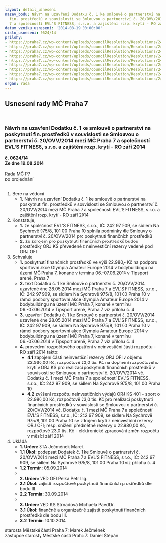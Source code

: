 ```yaml
---
layout: detail_usneseni
nazev_bodu: Návrh na uzavření Dodatku č. 1 ke smlouvě o partnerství na poskytnutí
  fin. prostředků v souvislosti se Smlouvou o partnerství č. 20/OVV/2014 mezi MČ Praha
  7 a společností EVL'S FITNESS, s.r.o. a zajištění rozp. krytí - RO září 2014
datum_vzniku_usneseni: '2014-08-19 00:00:00'
cislo_usneseni: 0624/14
prilohy:
- https://praha7.cz/wp-content/uploads/councilResolution/Resolutions/24757/38-14-zadost_evls_olympia_2014_plneni_dodatek_c1.pdf
- https://praha7.cz/wp-content/uploads/councilResolution/Resolutions/24757/38-14-evls_olympia_2014_vyuctovani_plneni_dodatek_c1.pdf
- https://praha7.cz/wp-content/uploads/councilResolution/Resolutions/24757/38-14-fotodokumentace_reklamn%c3%adho_pln%c4%9bn%c3%ad_olympia2014_praha7.pdf
- https://praha7.cz/wp-content/uploads/councilResolution/Resolutions/24757/38-14-dodatek_c1_evls_olympia_2014.doc
- https://praha7.cz/wp-content/uploads/councilResolution/Resolutions/24757/38-14-parnerstvi_evls_20_ovv_2014.pdf
- https://praha7.cz/wp-content/uploads/councilResolution/Resolutions/24757/38-14-or_evls_fitness_2014_dodatek_c1_olympia.pdf
- https://praha7.cz/wp-content/uploads/councilResolution/Resolutions/24757/38-14-dph_evls_fitness_2014_dodatek_c1_olympia.pdf
- https://praha7.cz/wp-content/uploads/councilResolution/Resolutions/24757/38-14-usneseni_r_378_14_evls_olympia_a_evls_2014_20_05_2014.doc
- https://praha7.cz/wp-content/uploads/councilResolution/Resolutions/24757/38-14-usneseni_zmc_073_k_materialu.doc
organ: rada
---
```

<div id="ucUsn_pList" class="usn">
	<span><h2>Usnesení rady MČ Praha 7 </h2>
<br></span><div class="standBody">
<span><h3>Návrh na uzavření Dodatku č. 1 ke smlouvě o partnerství na poskytnutí fin. prostředků v souvislosti se Smlouvou o partnerství č. 20/OVV/2014 mezi MČ Praha 7 a společností EVL'S FITNESS, s.r.o. a zajištění rozp. krytí - RO září 2014</h3></span><div class="center">
		<strong>č. 0624/14</strong><br>
	</div>
<div class="center">
		<strong>Ze dne 19.08.2014</strong><br><br>
	</div>Rada MČ P7<br> po projednání<br><br><ol>
<li>Bere na vědomí<ul><li>
<strong>1.</strong> Návrh na uzavření Dodatku č. 1 ke smlouvě o partnerství na poskytnutí fin. prostředků v souvislosti se Smlouvou o partnerství č. 20/OVV/2014 mezi MČ Praha 7 a společností EVL'S FITNESS, s.r.o. a zajištění rozp. krytí - RO září 2014</li></ul>
</li>
<li>Konstatuje,<ul>
<li>
<strong>1.</strong> že společnost EVL'S FITNESS, s.r.o., IČ: 242 97 909, se sídlem Na Sychrově 975/8, 101 00 Praha 10 splnila podmínky dle Smlouvy o partnerství  č. 20/OVV/2014 pro poskytnutí finančních prostředků</li>
<li>
<strong>2.</strong> že zdrojem pro poskytnutí finančních prostředků budou prostředky ORJ KS převedené z neinvestiční rezervy vedené pod ORJ OFI</li>
</ul>
</li>
<li>Schvaluje<ul>
<li>
<strong>1.</strong> poskytnutí finančních prostředků ve výši 22.980,- Kč na podporu sportovní akce Olympia Amateur Europe 2014 v bodybuildingu na území MČ Praha 7, konané v termínu 06.-07.06.2014 v Tipsport areně, Praha 7</li>
<li>
<strong>2.</strong> text Dodatku č. 1 ke Smlouvě o partnerství č. 20/OVV/2014 uzavřené dne 28.05.2014 mezi MČ Praha 7 a EVL'S FITNESS, s.r.o., IČ: 242 97 909, se sídlem Na Sychrově 975/8, 101 00 Praha 10 v rámci podpory sportovní akce Olympia Amateur Europe 2014 v bodybuildingu na území MČ Praha 7, konané v termínu 06.-07.06.2014 v Tipsport areně, Praha 7 viz příloha č. 4</li>
<li>
<strong>3.</strong> uzavření Dodatku č. 1 ke Smlouvě o partnerství č. 20/OVV/2014 uzavřené dne 28.05.2014 mezi MČ Praha 7 a EVL'S FITNESS, s.r.o., IČ: 242 97 909, se sídlem Na Sychrově 975/8, 101 00 Praha 10 v rámci podpory sportovní akce Olympia Amateur Europe 2014 v bodybuildingu na území MČ Praha 7, konané v termínu 06.-07.06.2014 v Tipsport areně, Praha 7 viz příloha č. 4</li>
<li>
<strong>4.</strong> provedení rozpočtového opatření v neinvestiční části rozpočtu - RO září 2014 takto:<ul>
<li>
<strong>4.1</strong> zapojení části neinvestiční rezervy ORJ OFI v objemu 22.980,00 Kč, rozpočtově 23,0 tis. Kč na doplnění rozpočtového krytí v ORJ KS pro realizaci poskytnutí finančních prostředků v souvislosti se Smlouvou o partnerství č. 20/OVV/2014 vč. Dodatku č. 1 mezi MČ Praha 7 a společností EVL'S FITNESS, s.r.o., IČ: 242 97 909, se sídlem Na Sychrově 975/8, 101 00 Praha 10</li>
<li>
<strong>4.2</strong> zvýšení rozpočtu neinvestičních výdajů ORJ KS 401 - sport o 22.980,00 Kč, rozpočtově 23,0 tis. Kč pro realizaci poskytnutí finančních prostředků v souvislosti se Smlouvou o partnerství č. 20/OVV/2014 vč. Dodatku č. 1 mezi MČ Praha 7 a společností EVL'S FITNESS, s.r.o., IČ: 242 97 909, se sídlem Na Sychrově 975/8, 101 00 Praha 10 se zdrojem krytí z neinvestiční rezervy ORJ OFI; resp. snížení předmětné rezervy o 22.980,00 Kč, rozpočtově 23,0 tis. Kč - elektronické zpracování změn rozpočtu v měsíci září 2014</li>
</ul>
</li>
</ul>
</li>
<li>Ukládá<ul>
<li>
<strong>1. Určen: </strong>STA Ječmének Marek</li>
<li>
<strong>1.1 Úkol: </strong>podepsat Dodatek č. 1 ke Smlouvě o partnerství č. 20/OVV/2014 mezi MČ Praha 7 a EVL'S FITNESS, s.r.o., IČ: 242 97 909, se sídlem Na Sychrově 975/8, 101 00 Praha 10 viz příloha č. 4</li>
<li>
<strong>1.2 Termín: </strong>05.09.2014</li>
<li>
<strong><br>2. Určen: </strong>VED OFI Pelka Petr Ing.</li>
<li>
<strong>2.1 Úkol: </strong>zajistit rozpočtově poskytnutí finančních prostředků dle bodu III.</li>
<li>
<strong>2.2 Termín: </strong>30.09.2014</li>
<li>
<strong><br>3. Určen: </strong>VED KS Strnadová Michaela PaedDr.</li>
<li>
<strong>3.1 Úkol: </strong>finančně a organizačně zajistit poskytnutí finančních prostředků dle bodu III.</li>
<li>
<strong>3.2 Termín: </strong>10.10.2014</li>
</ul>
</li>
</ol>starosta Městské části Praha 7: Marek Ječmének<br>zástupce starosty Městské části Praha 7: Daniel Štěpán 
</div>
</div>